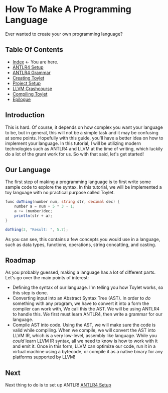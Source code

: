 # How To Make A Programming Language
Ever wanted to create your own programming language?

## Table Of Contents
* [Index](Index.md) <- You are here.
* [ANTLR4 Setup](AntlrSetup.md)
* [ANTLR4 Grammar](Grammar.md)
* [Creating Toylet](CreatingToylet.md)
* [Project Setup](ProjectSetup.md)
* [LLVM Crashcourse](Llvm.md)
* [Compiling Toylet](CompilingToylet.md)
* [Epilogue](Epilogue.md)

## Introduction
This is hard. Of course, it depends on how complex you want your language to be, but in general, this will not be a simple task and it may be confusing at some points. Hopefully with this guide, you'll have a better idea on how to implement your language. In this tutorial, I will be utilizing modern technologies such as ANTLR4 and LLVM at the time of writing, which luckily do a lot of the grunt work for us. So with that said, let's get started!

## Our Language
The first step of making a programming language is to first write some sample code to explore the syntax. In this tutorial, we will be implemented a toy language with no practical purpose called Toylet.

```cs
func doThing(number num, string str, decimal dec) {
    number a = num + 5 * 3 - 1;
    a += (number)dec;
    println(str + a);
}

doThing(3, "Result: ", 5.7);
```

As you can see, this contains a few concepts you would use in a language, such as data types, functions, operations, string concatting, and casting.

## Roadmap
As you probably guessed, making a language has a lot of different parts. Let's go over the main points of interest:
* Defining the syntax of our language. I'm telling you how Toylet works, so this step is done.
* Converting input into an Abstract Syntax Tree (AST). In order to *do* something with any program, we have to convert it into a form the compiler can work with, We call this the AST. We will be using ANTLR4 to handle this. We first must learn ANTLR4, then write a grammar for our language.
* Compile AST into code. Using the AST, we will make sure the code is valid while compiling. When we compile, we will convert the AST into LLVM IR, which is a very low-level, assembly like language. While you *could* learn LLVM IR syntax, all we need to know is how to work with it and emit it. Once in this form, LLVM can optimize our code, run it in a virtual machine using a bytecode, or compile it as a native binary for any platforms supported by LLVM!

## Next
Next thing to do is to set up ANTLR!
[ANTLR4 Setup](AntlrSetup.md)